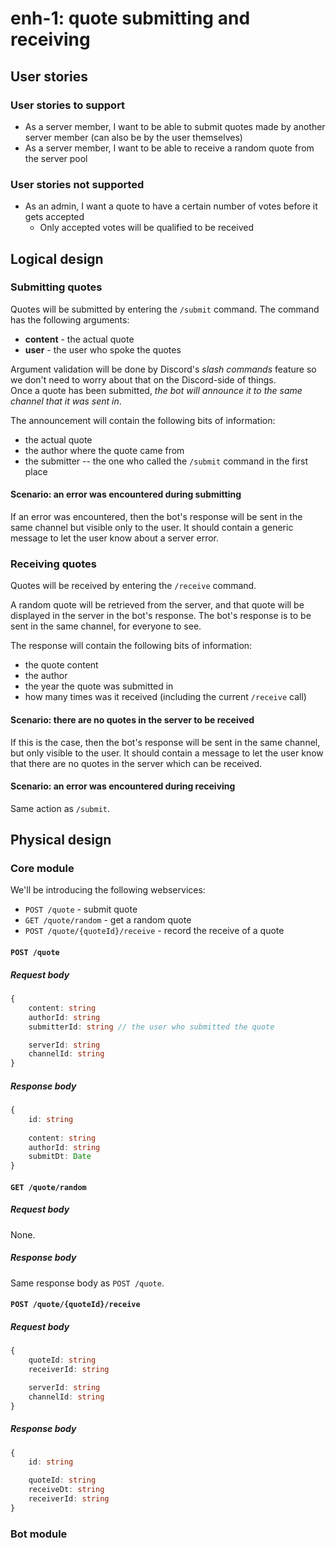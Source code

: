 # enh-1: quote submitting and receiving

## User stories

### User stories to support
* As a server member, I want to be able to submit quotes made by another server member (can also be by the user themselves)
* As a server member, I want to be able to receive a random quote from the server pool

### User stories not supported
* As an admin, I want a quote to have a certain number of votes before it gets accepted
  * Only accepted votes will be qualified to be received

## Logical design

### Submitting quotes
Quotes will be submitted by entering the `/submit` command. The command has the following arguments:
* **content** - the actual quote
* **user** - the user who spoke the quotes

Argument validation will be done by Discord's _slash commands_ feature so we don't need to worry about that on the Discord-side of things.  
Once a quote has been submitted, _the bot will announce it to the same channel that it was sent in_.

The announcement will contain the following bits of information:
* the actual quote
* the author where the quote came from
* the submitter -- the one who called the `/submit` command in the first place


#### Scenario: an error was encountered during submitting
If an error was encountered, then the bot's response will be sent in the same channel but visible only to the user. It should contain a generic message to let the user know about a server error.

### Receiving quotes
Quotes will be received by entering the `/receive` command.

A random quote will be retrieved from the server, and that quote will be displayed in the server in the bot's response. The bot's response is to be
sent in the same channel, for everyone to see.

The response will contain the following bits of information:
* the quote content
* the author
* the year the quote was submitted in
* how many times was it received (including the current `/receive` call)

#### Scenario: there are no quotes in the server to be received
If this is the case, then the bot's response will be sent in the same channel, but only visible to the user. It should contain a message to let the user know that there
are no quotes in the server which can be received.

#### Scenario: an error was encountered during receiving
Same action as `/submit`.

## Physical design

### Core module

We'll be introducing the following webservices:
* `POST /quote` - submit quote
* `GET /quote/random` - get a random quote
* `POST /quote/{quoteId}/receive` - record the receive of a quote

#### `POST /quote`
##### Request body
```ts
{
    content: string
    authorId: string
    submitterId: string // the user who submitted the quote

    serverId: string
    channelId: string
}
```

##### Response body
```ts
{
    id: string
    
    content: string
    authorId: string
    submitDt: Date
}
```

#### `GET /quote/random`

##### Request body
None.

##### Response body
Same response body as `POST /quote`.

#### `POST /quote/{quoteId}/receive`
##### Request body
```ts
{
    quoteId: string
    receiverId: string

    serverId: string
    channelId: string
}
```

##### Response body
```ts
{
    id: string

    quoteId: string
    receiveDt: string
    receiverId: string
}
```

### Bot module